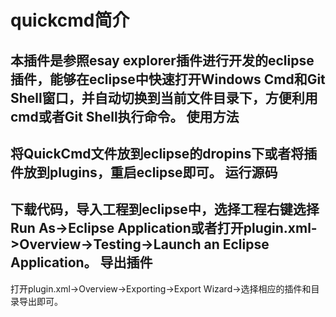 
quickcmd简介
=======
  本插件是参照esay explorer插件进行开发的eclipse插件，能够在eclipse中快速打开Windows Cmd和Git Shell窗口，并自动切换到当前文件目录下，方便利用cmd或者Git Shell执行命令。
使用方法
-----
  将QuickCmd文件放到eclipse的dropins下或者将插件放到plugins，重启eclipse即可。
运行源码
-----
下载代码，导入工程到eclipse中，选择工程右键选择Run As->Eclipse Application或者打开plugin.xml->Overview->Testing->Launch an Eclipse Application。
导出插件
-----
打开plugin.xml->Overview->Exporting->Export Wizard->选择相应的插件和目录导出即可。
